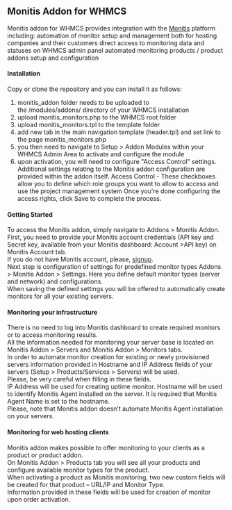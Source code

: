 ## Monitis Addon for WHMCS
Monitis addon for WHMCS provides integration with the [Monitis](http://monitis.com) platform including: 
automation of monitor setup and management both for hosting companies and their customers
direct access to monitoring data and statuses on WHMCS admin panel
automated monitoring products / product addons setup and configuration

#### Installation
Copy or clone the repository and you can install it as follows:  

1. monitis_addon folder needs to be uploaded to the /modules/addons/ directory of your WHMCS installation
2. upload monitis_monitors.php to the WHMCS root folder
3. upload monitis_monitors.tpl to the template folder 
4. add new tab in the main navigation template (header.tpl) and set link to the page monitis_monitors.php 
5. you then need to navigate to Setup > Addon Modules within your WHMCS Admin Area to activate and configure the module
6. upon activation, you will need to configure "Access Control" settings. 
Additional settings relating to the Monitis addon configuration are provided within the addon itself.
Access Control - These checkboxes allow you to define which role groups you want to allow to access and use the project management system
Once you're done configuring the access rights, click Save to complete the process.

#### Getting Started
To access the Monitis addon, simply navigate to Addons > Monitis Addon.  
First, you need to provide your Monitis account credentials (API key and Secret key, available from your Monitis dashboard: Account >API key) on Monitis Account tab.  
If you do not have Monitis account, please, [signup](https://portal.monitis.com/free-signup).  
Next step is configuration of settings for predefined monitor types Addons > Monitis Addon > Settings. Here you define default monitor types (server and network) and configurations.  
When saving the defined settings you will be offered to automatically create monitors for all your existing servers.  

#### Monitoring your infrastructure
There is no need to log into Monitis dashboard to create required monitors or to access monitoring results.  
All the information needed for monitoring your server base is located on Monitis Addon > Servers and Monitis Addon > Monitors tabs.   
In order to automate monitor creation for existing or newly provisioned servers information provided in Hostname and IP Address fields of your servers (Setup > Products/Services > Servers) will be used.  
Please, be very careful when filling in these fields.  
IP Address will be used for creating uptime monitor. Hostname will be used to identify Monitis Agent installed on the server. It is required that Monitis Agent Name is set to the hostname.  
Please, note that Monitis addon doesn’t automate Monitis Agent installation on your servers.   

#### Monitoring for web hosting clients
Monitis addon makes possible to offer monitoring to your clients as a product or product addon.  
On Monitis Addon > Products tab you will see all your products and configure available monitor types for the product.  
When activating a product as Monitis monitoring, two new custom fields will be created for that product – URL/IP and Monitor Type.  
Information provided in these fields will be used for creation of monitor upon order activation. 


